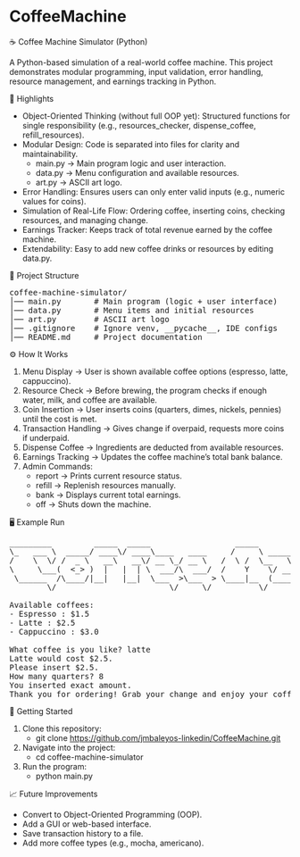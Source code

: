 # CoffeeMachine
☕ Coffee Machine Simulator (Python)

A Python-based simulation of a real-world coffee machine.
This project demonstrates modular programming, input validation, error handling, resource management, and earnings tracking in Python.

🔑 Highlights
* Object-Oriented Thinking (without full OOP yet): Structured functions for single responsibility (e.g., resources_checker, dispense_coffee, refill_resources).
* Modular Design: Code is separated into files for clarity and maintainability.
    - main.py → Main program logic and user interaction.
    - data.py → Menu configuration and available resources.
    - art.py → ASCII art logo.
* Error Handling: Ensures users can only enter valid inputs (e.g., numeric values for coins).
* Simulation of Real-Life Flow: Ordering coffee, inserting coins, checking resources, and managing change.
* Earnings Tracker: Keeps track of total revenue earned by the coffee machine.
* Extendability: Easy to add new coffee drinks or resources by editing data.py.

📂 Project Structure
<pre>
coffee-machine-simulator/
│── main.py       # Main program (logic + user interface)
│── data.py       # Menu items and initial resources
│── art.py        # ASCII art logo
│── .gitignore    # Ignore venv, __pycache__, IDE configs
│── README.md     # Project documentation
</pre>

⚙️ How It Works
1. Menu Display → User is shown available coffee options (espresso, latte, cappuccino).
2. Resource Check → Before brewing, the program checks if enough water, milk, and coffee are available.
3. Coin Insertion → User inserts coins (quarters, dimes, nickels, pennies) until the cost is met.
4. Transaction Handling → Gives change if overpaid, requests more coins if underpaid.
5. Dispense Coffee → Ingredients are deducted from available resources.
6. Earnings Tracking → Updates the coffee machine’s total bank balance.
7. Admin Commands:
    - report → Prints current resource status.
    - refill → Replenish resources manually.
    - bank → Displays current total earnings.
    - off → Shuts down the machine.

🖥️ Example Run
<pre>
_________         _____  _____                  _____          __                 
\_   ___ \  _____/ ____\/ ____\____   ____     /     \ _____  |  | __ ___________ 
/    \  \/ /  _ \   __\   __\/ __ \_/ __ \   /  \ /  \__   \ |  |/ // __ \_  __ \
\     \___(  <_> )  |   |  | \  ___/\  ___/  /    Y    \/ __ \|    <\  ___/|  | \/
 \______  /\____/|__|   |__|  \___  >\___  > \____|__  (____  /__|_ \___  >__|   
        \/                        \/     \/          \/     \/     \/    \/       

Available coffees:
- Espresso : $1.5
- Latte : $2.5
- Cappuccino : $3.0

What coffee is you like? latte
Latte would cost $2.5.
Please insert $2.5.
How many quarters? 8
You inserted exact amount.
Thank you for ordering! Grab your change and enjoy your coffee.
</pre>

🚀 Getting Started
1. Clone this repository:
    - git clone https://github.com/jmbaleyos-linkedin/CoffeeMachine.git
2. Navigate into the project:
    - cd coffee-machine-simulator
3. Run the program:
    - python main.py

📈 Future Improvements
- Convert to Object-Oriented Programming (OOP).
- Add a GUI or web-based interface.
- Save transaction history to a file.
- Add more coffee types (e.g., mocha, americano).
